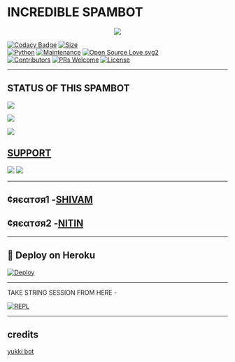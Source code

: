 # INCREDIBLE SPAMBOT

<p align="center">
  <img src="https://telegra.ph/file/35c286ac32e218bd2f535.jpg">
</p>


[![Codacy Badge](https://api.codacy.com/project/badge/Grade/f7c51539e67b483bb8d7749acca51d3a)](https://app.codacy.com/gh/kingopdevil/INCREDIBLE-SPAMBOT?utm_source=github.com&utm_medium=referral&utm_content=Kingopdevil/INCREDIBLE-SPAMBIT&utm_campaign=Badge_Grade_Settings)
[![Size](https://img.shields.io/github/repo-size/Kingopdevil/INCREDIBLE-SPAMBOT?style=flat-square&color=green)](https://github.com/kingopdevil/INCREDIBLE-SPAMBOT/)   
[![Python](https://img.shields.io/badge/Python-v3.9-blue)](https://www.python.org/)
[![Maintenance](https://img.shields.io/badge/Maintained%3F-yes-green.svg)](https://github.com/kingopdevil/INCREDIBLE-SPAMBOT/graphs/commit-activity)
[![Open Source Love svg2](https://badges.frapsoft.com/os/v2/open-source.svg?v=103)](https://github.com/kingopdevil/INCREDIBLE-SPAMBOT)   
[![Contributors](https://img.shields.io/github/contributors/kingopdevil/INCREDIBLE-SPAMBOT?style=flat-square&color=green)](https://github.com/kingopdevil/INCREDIBLE-SPAMBOT/graphs/contributors)
[![PRs Welcome](https://img.shields.io/badge/PRs-welcome-brightgreen.svg?style=flat-square)](https://makeapullrequest.com)
[![License](https://img.shields.io/badge/License-AGPL-blue)](https://github.com/kingopdevil/INCREDIBLE-SPAMBOT/blob/main/LICENSE)

----

## STATUS OF THIS SPAMBOT

<p align="left"><a href="https://github.com/kingopdevil/INCREDIBLE-SPAMBOT/network/members"><img src="https://img.shields.io/github/forks/kingopdevil/INCREDIBLE-SPAMBOT?label=Forks&logoColor=Black&style=social"></a><p align="left"><a href="https://github.com/kingopdevil/INCREDIBLE-SPAMBOT/stargazers"><img src="https://img.shields.io/github/stars/kingopdevil/INCREDIBLE-SPAMBOT?logoColor=Blue&style=social"></a><p align="left"><a href="https://github/kingopdevil/INCREDIBLE-SPAMBOT"></a><p align="left"><a href="https://github.com/kingopdevil/INCREDIBLE-SPAMBOT?"><img src="https://img.shields.io/github/last-commit/kingopdevil/INCREDIBLE-SPAMBOT?style=plastic"></

-------------------------------------------------

## SUPPORT
                          
<a href="https://t.me/INCREDIBLE_SPAM_BOT"><img src="https://img.shields.io/badge/Join-SUPPORT%20CHANNEL-red.svg?logo=Telegram"></a>
<a href="https://t.me/INCREDIBLE_CHAT"><img src="https://img.shields.io/badge/Join-SUPPORT%20GROUPL-red.svg?logo=Telegram"></a>

-------------------------------------------------

## ¢яєαтσя1 -[SHIVAM](https://t.me/SHIVAM9412)
## ¢яєαтσя2 -[NITIN](https://t.me/D_EVIL_XD)

-------------------------------------------------

## 🚀 Deploy on Heroku 

[![Deploy](https://www.herokucdn.com/deploy/button.svg)](https://heroku.com/deploy?template=https://github.com/kingopdevil/INCREDIBLE-SPAMBOT)

------------------------------------------------

TAKE STRING SESSION FROM HERE - 

[![REPL](https://repl.it/badge/github/kingopdevil/INCREDIBLE-STRING-SESSION)](https://replit.com/@kingopdevil/INCREDIBLE-STRING-SESSION#main.py)
    
-------------------------------------------------

## credits 

[yukki bot](https://github.com/YukkiBot/YukkiMultiSpamBot)
